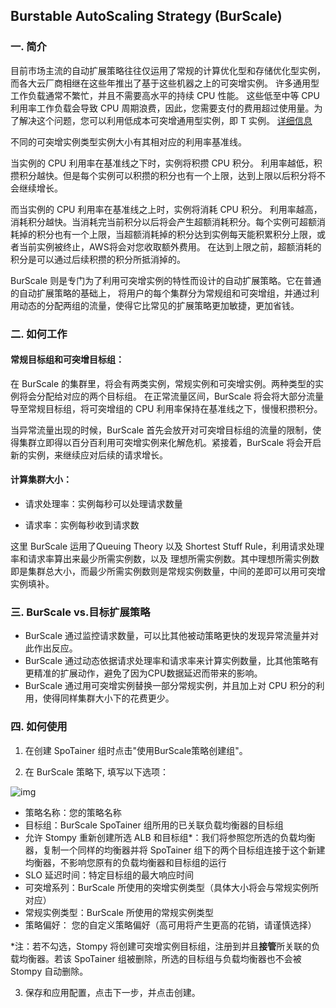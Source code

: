 ## Burstable AutoScaling Strategy (BurScale)

### 一. 简介

目前市场主流的自动扩展策略往往仅运用了常规的计算优化型和存储优化型实例，而各大云厂商相继在这些年推出了基于这些机器之上的可突增实例。 许多通用型工作负载通常不繁忙，并且不需要高水平的持续 CPU 性能。
这些低至中等 CPU 利用率工作负载会导致 CPU 周期浪费，因此，您需要支付的费用超过使用量。为了解决这个问题，您可以利用低成本可突增通用型实例，即 T 实例。
[详细信息](https://docs.aws.amazon.com/zh_cn/AWSEC2/latest/UserGuide/burstable-performance-instances.html)

不同的可突增实例类型实例大小有其相对应的利用率基准线。

当实例的 CPU 利用率在基准线之下时，实例将积攒 CPU 积分。
利用率越低，积攒积分越快。但是每个实例可以积攒的积分也有一个上限，达到上限以后积分将不会继续增长。

而当实例的 CPU 利用率在基准线之上时，实例将消耗 CPU 积分。
利用率越高，消耗积分越快。当消耗完当前积分以后将会产生超额消耗积分。每个实例可超额消耗掉的积分也有一个上限，当超额消耗掉的积分达到实例每天能积累积分上限，或者当前实例被终止，AWS将会对您收取额外费用。
在达到上限之前，超额消耗的积分是可以通过后续积攒的积分所抵消掉的。

BurScale 则是专门为了利用可突增实例的特性而设计的自动扩展策略。它在普通的自动扩展策略的基础上，
将用户的每个集群分为常规组和可突增组，并通过利用动态的分配两组的流量，使得它比常见的扩展策略更加敏捷，更加省钱。


### 二. 如何工作

#### 常规目标组和可突增目标组： 
在 BurScale 的集群里，将会有两类实例，常规实例和可突增实例。两种类型的实例将会分配给对应的两个目标组。
在正常流量区间，BurScale 将会将大部分流量导至常规目标组，将可突增组的 CPU 利用率保持在基准线之下，慢慢积攒积分。

当异常流量出现的时候，BurScale 首先会放开对可突增目标组的流量的限制，使得集群立即得以百分百利用可突增实例来化解危机。紧接着，BurScale 将会开启新的实例，来继续应对后续的请求增长。


#### 计算集群大小：
* 请求处理率：实例每秒可以处理请求数量

* 请求率：实例每秒收到请求数

这里 BurScale 运用了Queuing Theory 以及 Shortest Stuff Rule，利用请求处理率和请求率算出来最少所需实例数，以及
理想所需实例数。其中理想所需实例数即是集群总大小，而最少所需实例数则是常规实例数量，中间的差即可以用可突增实例填补。

### 三. BurScale vs.目标扩展策略

- BurScale 通过监控请求数量，可以比其他被动策略更快的发现异常流量并对此作出反应。
- BurScale 通过动态依据请求处理率和请求率来计算实例数量，比其他策略有更精准的扩展动作，避免了因为CPU数据延迟而带来的影响。
- BurScale 通过用可突增实例替换一部分常规实例，并且加上对 CPU 积分的利用，使得同样集群大小下的花费更少。

### 四. 如何使用

1. 在创建 SpoTainer 组时点击"使用BurScale策略创建组"。

2. 在 BurScale 策略下, 填写以下选项：

![img](../_images/burscale/burscale_menu.png)

* 策略名称：您的策略名称
* 目标组：BurScale SpoTainer 组所用的已关联负载均衡器的目标组
* 允许 Stompy 重新创建所选 ALB 和目标组*：我们将参照您所选的负载均衡器，复制一个同样的均衡器并将 SpoTainer 组下的两个目标组连接于这个新建均衡器，不影响您原有的负载均衡器和目标组的运行
* SLO 延迟时间：特定目标组的最大响应时间
* 可突增系列：BurScale 所使用的突增实例类型（具体大小将会与常规实例所对应）
* 常规实例类型：BurScale 所使用的常规实例类型
* 策略偏好： 您的自定义策略偏好（高可用将产生更高的花销，请谨慎选择）

*注：若不勾选，Stompy 将创建可突增实例目标组，注册到并且**接管**所关联的负载均衡器。若该 SpoTainer 组被删除，所选的目标组与负载均衡器也不会被 Stompy 自动删除。
   
3. 保存和应用配置，点击下一步，并点击创建。 